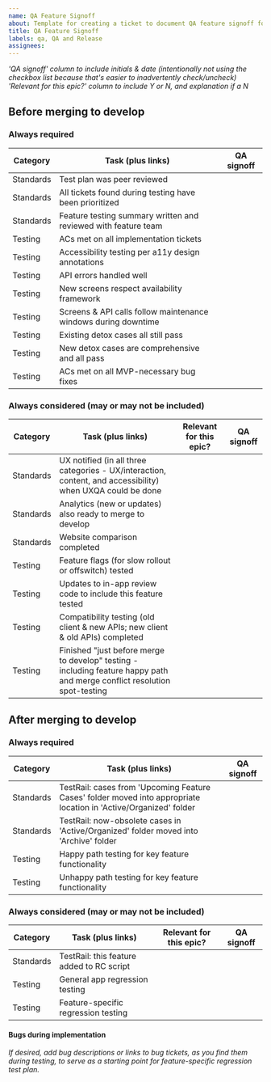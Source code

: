 ```yaml
---
name: QA Feature Signoff
about: Template for creating a ticket to document QA feature signoff for each epic (beyond individual tickets)
title: QA Feature Signoff
labels: qa, QA and Release
assignees: 
---
```

_'QA signoff' column to include initials & date (intentionally *not* using the checkbox list because that's easier to inadvertently check/uncheck)_
_'Relevant for this epic?' column to include Y or N, and explanation if a N_

## Before merging to develop

### Always required
| Category | Task (plus links) | QA signoff |
| -- | -- | -- |
| Standards | Test plan was peer reviewed |  |
| Standards | All tickets found during testing have been prioritized | |
| Standards | Feature testing summary written and reviewed with feature team | |  
| Testing | ACs met on all implementation tickets | |
| Testing | Accessibility testing per a11y design annotations | |
| Testing | API errors handled well | |
| Testing | New screens respect availability framework | |
| Testing | Screens & API calls follow maintenance windows during downtime | |
| Testing | Existing detox cases all still pass | |
| Testing | New detox cases are comprehensive and all pass | |
| Testing | ACs met on all MVP-necessary bug fixes | |

 ### Always considered (may or may not be included)     
| Category | Task (plus links) | Relevant for this epic? | QA signoff |
| -- | -- | -- | -- |
| Standards | UX notified (in all three categories - UX/interaction, content, and accessibility) when UXQA could be done | | |
| Standards | Analytics (new or updates) also ready to merge to develop | | |
| Standards | Website comparison completed | | |
| Testing | Feature flags (for slow rollout or offswitch) tested | | |
| Testing | Updates to in-app review code to include this feature tested | | |
| Testing | Compatibility testing (old client & new APIs; new client & old APIs) completed | | |
| Testing | Finished "just before merge to develop" testing - including feature happy path and merge conflict resolution spot-testing | |

## After merging to develop

### Always required
| Category | Task (plus links) | QA signoff |
| -- | -- | -- |
| Standards | TestRail: cases from 'Upcoming Feature Cases' folder moved into appropriate location in 'Active/Organized' folder |  |
| Standards | TestRail: now-obsolete cases in 'Active/Organized' folder moved into 'Archive' folder |  |
| Testing | Happy path testing for key feature functionality |  |
| Testing | Unhappy path testing for key feature functionality |  |

 ### Always considered (may or may not be included)     
| Category | Task (plus links) | Relevant for this epic? | QA signoff |
| -- | -- | -- | -- |
| Standards | TestRail: this feature added to RC script | | |
| Testing | General app regression testing | | |
| Testing | Feature-specific regression testing | | |

#### Bugs during implementation
_If desired, add bug descriptions or links to bug tickets, as you find them during testing, to serve as a starting point for feature-specific regression test plan._
